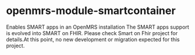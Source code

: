 # openmrs-module-smartcontainer
Enables SMART apps in an OpenMRS installation
The SMART apps support is evolved into SMART on FHIR. Please check Smart on Fhir project for details.At this point, no new development or migration expected for this project. 

